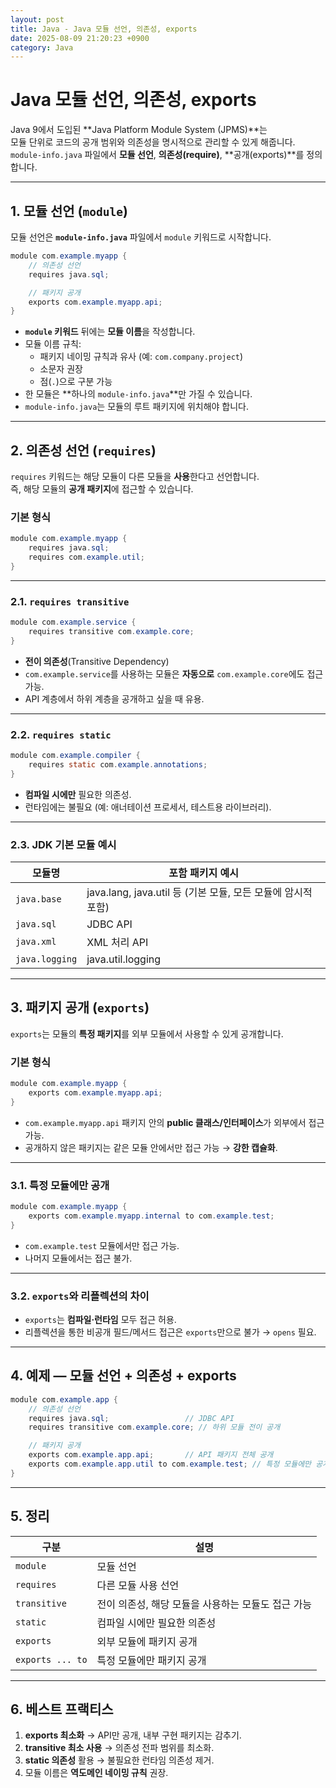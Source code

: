 ```yaml
---
layout: post
title: Java - Java 모듈 선언, 의존성, exports
date: 2025-08-09 21:20:23 +0900
category: Java
---
```

# Java 모듈 선언, 의존성, exports

Java 9에서 도입된 **Java Platform Module System (JPMS)**는  
모듈 단위로 코드의 공개 범위와 의존성을 명시적으로 관리할 수 있게 해줍니다.  
`module-info.java` 파일에서 **모듈 선언**, **의존성(require)**, **공개(exports)**를 정의합니다.

---

## 1. 모듈 선언 (`module`)

모듈 선언은 **`module-info.java`** 파일에서 `module` 키워드로 시작합니다.

```java
module com.example.myapp {
    // 의존성 선언
    requires java.sql;

    // 패키지 공개
    exports com.example.myapp.api;
}
```

- **`module` 키워드** 뒤에는 **모듈 이름**을 작성합니다.
- 모듈 이름 규칙:
  - 패키지 네이밍 규칙과 유사 (예: `com.company.project`)
  - 소문자 권장
  - 점(`.`)으로 구분 가능
- 한 모듈은 **하나의 `module-info.java`**만 가질 수 있습니다.
- `module-info.java`는 모듈의 루트 패키지에 위치해야 합니다.

---

## 2. 의존성 선언 (`requires`)

`requires` 키워드는 해당 모듈이 다른 모듈을 **사용**한다고 선언합니다.  
즉, 해당 모듈의 **공개 패키지**에 접근할 수 있습니다.

### 기본 형식
```java
module com.example.myapp {
    requires java.sql;
    requires com.example.util;
}
```

---

### 2.1. `requires transitive`

```java
module com.example.service {
    requires transitive com.example.core;
}
```

- **전이 의존성**(Transitive Dependency)
- `com.example.service`를 사용하는 모듈은 **자동으로** `com.example.core`에도 접근 가능.
- API 계층에서 하위 계층을 공개하고 싶을 때 유용.

---

### 2.2. `requires static`

```java
module com.example.compiler {
    requires static com.example.annotations;
}
```

- **컴파일 시에만** 필요한 의존성.
- 런타임에는 불필요 (예: 애너테이션 프로세서, 테스트용 라이브러리).

---

### 2.3. JDK 기본 모듈 예시

| 모듈명          | 포함 패키지 예시            |
|----------------|--------------------------|
| `java.base`    | java.lang, java.util 등 (기본 모듈, 모든 모듈에 암시적 포함) |
| `java.sql`     | JDBC API                 |
| `java.xml`     | XML 처리 API             |
| `java.logging` | java.util.logging        |

---

## 3. 패키지 공개 (`exports`)

`exports`는 모듈의 **특정 패키지**를 외부 모듈에서 사용할 수 있게 공개합니다.

### 기본 형식
```java
module com.example.myapp {
    exports com.example.myapp.api;
}
```
- `com.example.myapp.api` 패키지 안의 **public 클래스/인터페이스**가 외부에서 접근 가능.
- 공개하지 않은 패키지는 같은 모듈 안에서만 접근 가능 → **강한 캡슐화**.

---

### 3.1. 특정 모듈에만 공개

```java
module com.example.myapp {
    exports com.example.myapp.internal to com.example.test;
}
```
- `com.example.test` 모듈에서만 접근 가능.
- 나머지 모듈에서는 접근 불가.

---

### 3.2. `exports`와 리플렉션의 차이

- `exports`는 **컴파일·런타임** 모두 접근 허용.
- 리플렉션을 통한 비공개 필드/메서드 접근은 `exports`만으로 불가 → `opens` 필요.

---

## 4. 예제 — 모듈 선언 + 의존성 + exports

```java
module com.example.app {
    // 의존성 선언
    requires java.sql;                 // JDBC API
    requires transitive com.example.core; // 하위 모듈 전이 공개

    // 패키지 공개
    exports com.example.app.api;       // API 패키지 전체 공개
    exports com.example.app.util to com.example.test; // 특정 모듈에만 공개
}
```

---

## 5. 정리

| 구분        | 설명 |
|-------------|------|
| `module`    | 모듈 선언 |
| `requires`  | 다른 모듈 사용 선언 |
| `transitive`| 전이 의존성, 해당 모듈을 사용하는 모듈도 접근 가능 |
| `static`    | 컴파일 시에만 필요한 의존성 |
| `exports`   | 외부 모듈에 패키지 공개 |
| `exports ... to` | 특정 모듈에만 패키지 공개 |

---

## 6. 베스트 프랙티스

1. **exports 최소화** → API만 공개, 내부 구현 패키지는 감추기.
2. **transitive 최소 사용** → 의존성 전파 범위를 최소화.
3. **static 의존성** 활용 → 불필요한 런타임 의존성 제거.
4. 모듈 이름은 **역도메인 네이밍 규칙** 권장.
